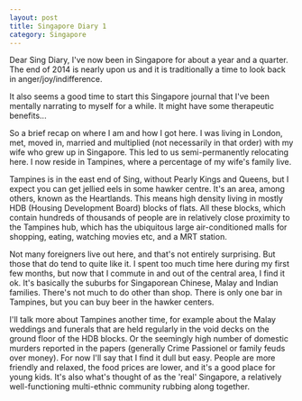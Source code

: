 ```yaml
---
layout: post
title: Singapore Diary 1
category: Singapore
---
```


Dear Sing Diary, I've now been in Singapore for about a year and a quarter. The end of 2014 is nearly upon us and it is traditionally a time to look back in anger/joy/indifference.

It also seems a good time to start this Singapore journal that I've been mentally narrating to myself for a while. It might have some therapeutic benefits...

So a brief recap on where I am and how I got here. I was living in London, met, moved in, married and multiplied (not necessarily in that order) with my wife who grew up in Singapore. This led to us semi-permanently relocating here. I now reside in Tampines, where a percentage of my wife's family live.

Tampines is in the east end of Sing, without Pearly Kings and Queens, but I expect you can get jellied eels in some hawker centre. It's an area, among others, known as the Heartlands. This means high density living in mostly HDB (Housing Development Board) blocks of flats. All these blocks, which contain hundreds of thousands of people are in relatively close proximity to the Tampines hub, which has the ubiquitous large air-conditioned malls for shopping, eating, watching movies etc, and a MRT station.

Not many foreigners live out here, and that's not entirely surprising. But those that do tend to quite like it. I spent too much time here during my first few months, but now that I commute in and out of the central area, I find it ok. It's basically the suburbs for Singaporean Chinese, Malay and Indian families. There's not much to do other than shop. There is only one bar in Tampines, but you can buy beer in the hawker centers.

I'll talk more about Tampines another time, for example about the Malay weddings and funerals that are held regularly in the void decks on the ground floor of the HDB blocks. Or the seemingly high number of domestic murders reported in the papers (generally Crime Passionel or family feuds over money). For now I'll say that I find it dull but easy. People are more friendly and relaxed, the food prices are lower, and it's a good place for young kids. It's also what's thought of as the 'real' Singapore, a relatively well-functioning multi-ethnic community rubbing along together.
